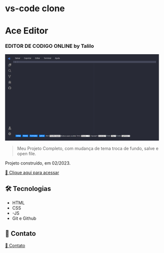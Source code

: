 # vs-code clone

#  Ace Editor
### EDITOR DE CODIGO ONLINE by Talilo
![preview](view.png)

>Meu Projeto Completo, com mudança de tema troca de fundo, salve e open file.

Projeto construído, em 02/2023.

[🔗 Clique aqui para acessar](https://talilotarlison.github.io/vscode/)


## 🛠 Tecnologias

- HTML
- CSS
- -JS
- Git e Github

## 💛 Contato

[🔗 Contato ](https://linktr.ee/talilo.tarlison)
